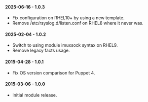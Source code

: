#### 2025-06-16 - 1.0.3
* Fix configuration on RHEL10+ by using a new template.
* Remove /etc/rsyslog.d/listen.conf on RHEL8 where it never was.

#### 2025-02-04 - 1.0.2
* Switch to using module imuxsock syntax on RHEL9.
* Remove legacy facts usage.

#### 2015-04-28 - 1.0.1
* Fix OS version comparison for Puppet 4.

#### 2015-03-06 - 1.0.0
* Initial module release.

